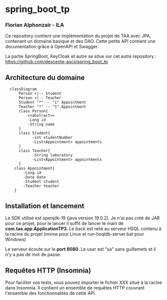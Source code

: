 # spring_boot_tp
### Florian Alphonzair - ILA

Ce repository contient une implémentation du projet de TAA avec JPA, contenant un domaine basique et des DAO.
Cette petite API contient une documentation grâce à OpenAPI et Swagger.

La partie SpringBoot, KeyCloak et autre se situe sur cet autre repository : https://github.com/descente-ascii/spring_boot_tp

## Architecture du domaine

```mermaid
  classDiagram
      Person <|-- Student
      Person <|-- Teacher
      Student "*" -- "1" Appointment 
      Teacher "*" -- "1" Appointment
      class Person{
          <<abstract>>
          -Long id
          -String name
      }
      class Student{
            -int studentNumber
            -List<Appointment> appointments
      }
      class Teacher{
            -String laboratory
            -List<Appointment> appointments
      }
    class Appointment{
        -Long id
        -Date date
        -Student student
        -Teacher teacher
    }
```

## Installation et lancement
Le SDK utilisé est openjdk-19 (java version 19.0.2).
Je n'ai pas créé de JAR pour ce projet, pour le lancer il suffit de lancer le main de **com.taa.app.ApplicationTP3**.
Le back est relié au serveur HSQL contenu à la racine du projet (mvnw pour Linux et run-hsqldb-server.bat pour Windows)

Le serveur écoute sur le **port 8080**. Le user est "sa" sans guillemets et il n'y a pas de mot de passe.

## Requêtes HTTP (Insomnia)
Pour faciliter vos tests, vous pouvez importer le fichier XXX situé à la racine dans Insomnia. Il contient un
ensemble de requêtes HTTP couvrant l'ensemble des fonctionnalités de cette API.